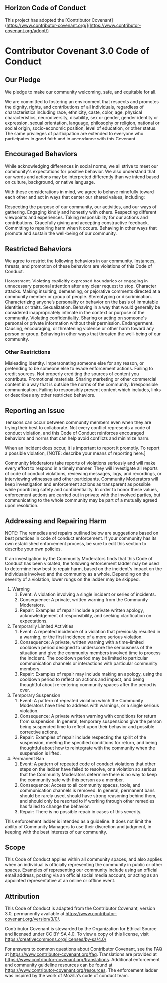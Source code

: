 ## Horizon Code of Conduct
This project has adopted the [Contributor Covenant](https://www.contributor-covenant.org/](https://www.contributor-covenant.org/adopt/)

# Contributor Covenant 3.0 Code of Conduct
## Our Pledge
We pledge to make our community welcoming, safe, and equitable for all.

We are committed to fostering an environment that respects and promotes the dignity, rights, and contributions of all individuals, regardless of characteristics including race, ethnicity, caste, color, age, physical characteristics, neurodiversity, disability, sex or gender, gender identity or expression, sexual orientation, language, philosophy or religion, national or social origin, socio-economic position, level of education, or other status. The same privileges of participation are extended to everyone who participates in good faith and in accordance with this Covenant.

## Encouraged Behaviors
While acknowledging differences in social norms, we all strive to meet our community's expectations for positive behavior. We also understand that our words and actions may be interpreted differently than we intend based on culture, background, or native language.

With these considerations in mind, we agree to behave mindfully toward each other and act in ways that center our shared values, including:

Respecting the purpose of our community, our activities, and our ways of gathering.
Engaging kindly and honestly with others.
Respecting different viewpoints and experiences.
Taking responsibility for our actions and contributions.
Gracefully giving and accepting constructive feedback.
Committing to repairing harm when it occurs.
Behaving in other ways that promote and sustain the well-being of our community.

## Restricted Behaviors
We agree to restrict the following behaviors in our community. Instances, threats, and promotion of these behaviors are violations of this Code of Conduct.

Harassment. Violating explicitly expressed boundaries or engaging in unnecessary personal attention after any clear request to stop.
Character attacks. Making insulting, demeaning, or pejorative comments directed at a community member or group of people.
Stereotyping or discrimination. Characterizing anyone’s personality or behavior on the basis of immutable identities or traits.
Sexualization. Behaving in a way that would generally be considered inappropriately intimate in the context or purpose of the community.
Violating confidentiality. Sharing or acting on someone's personal or private information without their permission.
Endangerment. Causing, encouraging, or threatening violence or other harm toward any person or group.
Behaving in other ways that threaten the well-being of our community.
### Other Restrictions
Misleading identity. Impersonating someone else for any reason, or pretending to be someone else to evade enforcement actions.
Failing to credit sources. Not properly crediting the sources of content you contribute.
Promotional materials. Sharing marketing or other commercial content in a way that is outside the norms of the community.
Irresponsible communication. Failing to responsibly present content which includes, links or describes any other restricted behaviors.
## Reporting an Issue
Tensions can occur between community members even when they are trying their best to collaborate. Not every conflict represents a code of conduct violation, and this Code of Conduct reinforces encouraged behaviors and norms that can help avoid conflicts and minimize harm.

When an incident does occur, it is important to report it promptly. To report a possible violation, [NOTE: describe your means of reporting here.]

Community Moderators take reports of violations seriously and will make every effort to respond in a timely manner. They will investigate all reports of code of conduct violations, reviewing messages, logs, and recordings, or interviewing witnesses and other participants. Community Moderators will keep investigation and enforcement actions as transparent as possible while prioritizing safety and confidentiality. In order to honor these values, enforcement actions are carried out in private with the involved parties, but communicating to the whole community may be part of a mutually agreed upon resolution.

## Addressing and Repairing Harm
NOTE: The remedies and repairs outlined below are suggestions based on best practices in code of conduct enforcement. If your community has its own established enforcement process, be sure to edit this section to describe your own policies.

If an investigation by the Community Moderators finds that this Code of Conduct has been violated, the following enforcement ladder may be used to determine how best to repair harm, based on the incident's impact on the individuals involved and the community as a whole. Depending on the severity of a violation, lower rungs on the ladder may be skipped.

1. Warning
    1. Event: A violation involving a single incident or series of incidents.
    2.  Consequence: A private, written warning from the Community Moderators.
    3.  Repair: Examples of repair include a private written apology, acknowledgement of responsibility, and seeking clarification on expectations.
2. Temporarily Limited Activities
    1. Event: A repeated incidence of a violation that previously resulted in a warning, or the first incidence of a more serious violation.
    2. Consequence: A private, written warning with a time-limited cooldown period designed to underscore the seriousness of the situation and give the community members involved time to process the incident. The cooldown period may be limited to particular communication channels or interactions with particular community members.
    3. Repair: Examples of repair may include making an apology, using the cooldown period to reflect on actions and impact, and being thoughtful about re-entering community spaces after the period is over.
3. Temporary Suspension
    1. Event: A pattern of repeated violation which the Community Moderators have tried to address with warnings, or a single serious violation.
    2. Consequence: A private written warning with conditions for return from suspension. In general, temporary suspensions give the person being suspended time to reflect upon their behavior and possible corrective actions.
    3. Repair: Examples of repair include respecting the spirit of the suspension, meeting the specified conditions for return, and being thoughtful about how to reintegrate with the community when the suspension is lifted.
4. Permanent Ban
    1. Event: A pattern of repeated code of conduct violations that other steps on the ladder have failed to resolve, or a violation so serious that the Community Moderators determine there is no way to keep the community safe with this person as a member.
    2. Consequence: Access to all community spaces, tools, and communication channels is removed. In general, permanent bans should be rarely used, should have strong reasoning behind them, and should only be resorted to if working through other remedies has failed to change the behavior.
    3. Repair: There is no possible repair in cases of this severity.

This enforcement ladder is intended as a guideline. It does not limit the ability of Community Managers to use their discretion and judgment, in keeping with the best interests of our community.

## Scope
This Code of Conduct applies within all community spaces, and also applies when an individual is officially representing the community in public or other spaces. Examples of representing our community include using an official email address, posting via an official social media account, or acting as an appointed representative at an online or offline event.

## Attribution
This Code of Conduct is adapted from the Contributor Covenant, version 3.0, permanently available at https://www.contributor-covenant.org/version/3/0/.

Contributor Covenant is stewarded by the Organization for Ethical Source and licensed under CC BY-SA 4.0. To view a copy of this license, visit https://creativecommons.org/licenses/by-sa/4.0/

For answers to common questions about Contributor Covenant, see the FAQ at https://www.contributor-covenant.org/faq. Translations are provided at https://www.contributor-covenant.org/translations. Additional enforcement and community guideline resources can be found at https://www.contributor-covenant.org/resources. The enforcement ladder was inspired by the work of Mozilla’s code of conduct team.
